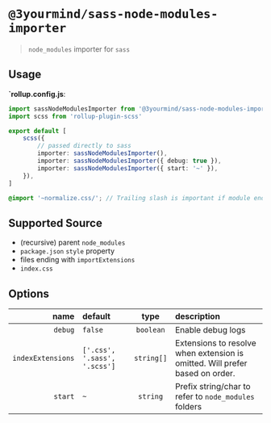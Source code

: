# `@3yourmind/sass-node-modules-importer`

> `node_modules` importer for `sass`

## Usage

**`rollup.config.js**:

```typescript
import sassNodeModulesImporter from '@3yourmind/sass-node-modules-importer'
import scss from 'rollup-plugin-scss'

export default [
	scss({
		// passed directly to sass
		importer: sassNodeModulesImporter(),
		importer: sassNodeModulesImporter({ debug: true }),
		importer: sassNodeModulesImporter({ start: '~' }),
	}),
]
```

```scss
@import '~normalize.css/'; // Trailing slash is important if module ends with .css as sass will not call the importer otherwise
```

## Supported Source

- (recursive) parent `node_modules`
- `package.json` `style` property
- files ending with `importExtensions`
- `index.css`

## Options

|              name | default                      |    type    | description                                                                  |
| ----------------: | :--------------------------- | :--------: | :--------------------------------------------------------------------------- |
|           `debug` | `false`                      | `boolean`  | Enable debug logs                                                            |
| `indexExtensions` | `['.css', '.sass', '.scss']` | `string[]` | Extensions to resolve when extension is omitted. Will prefer based on order. |
|           `start` | `~`                          |  `string`  | Prefix string/char to refer to `node_modules` folders                        |
